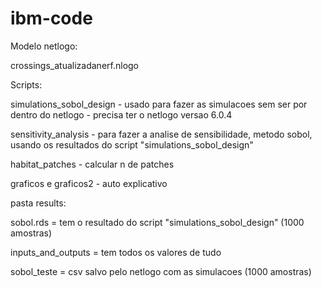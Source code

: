 # ibm-code

Modelo netlogo:

crossings_atualizadanerf.nlogo




Scripts:

simulations_sobol_design - usado para fazer as simulacoes sem ser por dentro do netlogo - precisa ter o netlogo versao 6.0.4

sensitivity_analysis - para fazer a analise de sensibilidade, metodo sobol, usando os resultados do script "simulations_sobol_design"

habitat_patches - calcular n de patches

graficos e graficos2 - auto explicativo



pasta results:

sobol.rds = tem o resultado do script "simulations_sobol_design" (1000 amostras)

inputs_and_outputs = tem todos os valores de tudo

sobol_teste = csv salvo pelo netlogo com as simulacoes (1000 amostras)
